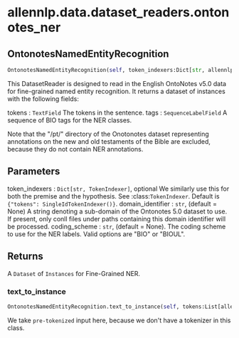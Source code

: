 # allennlp.data.dataset_readers.ontonotes_ner

## OntonotesNamedEntityRecognition
```python
OntonotesNamedEntityRecognition(self, token_indexers:Dict[str, allennlp.data.token_indexers.token_indexer.TokenIndexer]=None, domain_identifier:str=None, coding_scheme:str='BIO', lazy:bool=False) -> None
```

This DatasetReader is designed to read in the English OntoNotes v5.0 data
for fine-grained named entity recognition. It returns a dataset of instances with the
following fields:

tokens : ``TextField``
    The tokens in the sentence.
tags : ``SequenceLabelField``
    A sequence of BIO tags for the NER classes.

Note that the "/pt/" directory of the Onotonotes dataset representing annotations
on the new and old testaments of the Bible are excluded, because they do not contain
NER annotations.

Parameters
----------
token_indexers : ``Dict[str, TokenIndexer]``, optional
    We similarly use this for both the premise and the hypothesis.  See :class:`TokenIndexer`.
    Default is ``{"tokens": SingleIdTokenIndexer()}``.
domain_identifier : ``str``, (default = None)
    A string denoting a sub-domain of the Ontonotes 5.0 dataset to use. If present, only
    conll files under paths containing this domain identifier will be processed.
coding_scheme : ``str``, (default = None).
    The coding scheme to use for the NER labels. Valid options are "BIO" or "BIOUL".

Returns
-------
A ``Dataset`` of ``Instances`` for Fine-Grained NER.


### text_to_instance
```python
OntonotesNamedEntityRecognition.text_to_instance(self, tokens:List[allennlp.data.tokenizers.token.Token], ner_tags:List[str]=None) -> allennlp.data.instance.Instance
```

We take `pre-tokenized` input here, because we don't have a tokenizer in this class.

